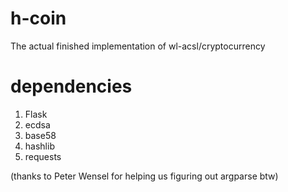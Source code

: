 # h-coin
The actual finished implementation of wl-acsl/cryptocurrency
# dependencies
1. Flask
2. ecdsa
3. base58
4. hashlib
5. requests

(thanks to Peter Wensel for helping us figuring out argparse btw)

